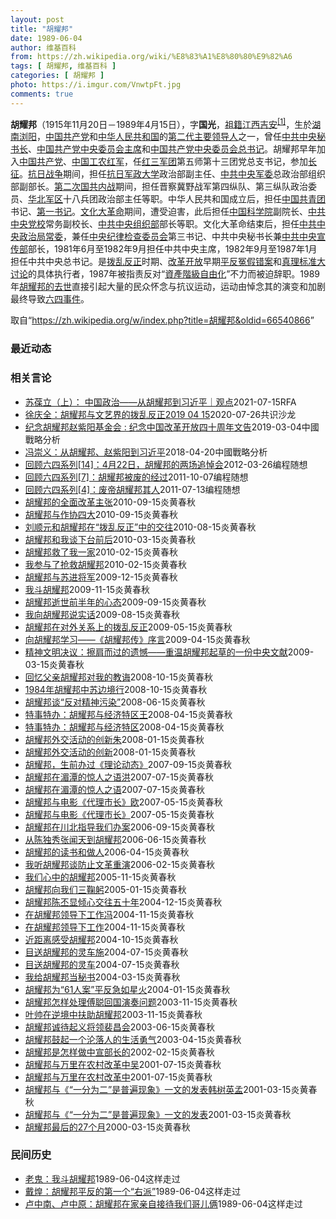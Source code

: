 ```yaml
---
layout: post
title: "胡耀邦"
date: 1989-06-04
author: 维基百科
from: https://zh.wikipedia.org/wiki/%E8%83%A1%E8%80%80%E9%82%A6
tags: [ 胡耀邦, 维基百科 ]
categories: [ 胡耀邦 ]
photo: https://i.imgur.com/VnwtpFt.jpg
comments: true
---
```

<div class="mw-parser-output"><div id="noteTA-854419da" class="noteTA"><div class="noteTA-local"><div data-noteta-code="zh-tw:身分; zh-cn:身份;"></div></div></div>

<p><b>胡耀邦</b>（1915年11月20日－1989年4月15日），字<b>国光</b>，<a href="/wiki/%E7%A5%96%E7%B1%8D" title="祖籍">祖籍</a><a href="/wiki/%E6%B1%9F%E8%A5%BF%E7%9C%81" title="江西省">江西</a><a href="/wiki/%E5%90%89%E5%AE%89%E5%B8%82" title="吉安市">吉安</a><sup id="cite_ref-2" class="reference"><a href="#cite_note-2">[1]</a></sup>，生於<a href="/wiki/%E6%B9%96%E5%8D%97" class="mw-redirect" title="湖南">湖南</a><a href="/wiki/%E6%B5%8F%E9%98%B3" class="mw-redirect" title="浏阳">浏阳</a>，<a href="/wiki/%E4%B8%AD%E5%9B%BD%E5%85%B1%E4%BA%A7%E5%85%9A" title="中国共产党">中国共产党</a>和<a href="/wiki/%E4%B8%AD%E5%8D%8E%E4%BA%BA%E6%B0%91%E5%85%B1%E5%92%8C%E5%9B%BD" title="中华人民共和国">中华人民共和国</a>的<a href="/wiki/%E4%B8%AD%E5%9B%BD%E5%85%B1%E4%BA%A7%E5%85%9A%E9%9B%86%E4%BD%93%E9%A2%86%E5%AF%BC%E5%88%B6%E5%BA%A6" title="中国共产党集体领导制度">第二代</a><a href="/wiki/%E5%85%9A%E5%92%8C%E5%9B%BD%E5%AE%B6%E9%A2%86%E5%AF%BC%E4%BA%BA" title="党和国家领导人">主要领导人</a>之一，曾任<a href="/wiki/%E4%B8%AD%E5%85%B1%E4%B8%AD%E5%A4%AE%E7%A7%98%E4%B9%A6%E9%95%BF" title="中共中央秘书长">中共中央秘书长</a>、<a href="/wiki/%E4%B8%AD%E5%9B%BD%E5%85%B1%E4%BA%A7%E5%85%9A%E4%B8%AD%E5%A4%AE%E5%A7%94%E5%91%98%E4%BC%9A%E4%B8%BB%E5%B8%AD" title="中国共产党中央委员会主席">中国共产党中央委员会主席</a>和<a href="/wiki/%E4%B8%AD%E5%9B%BD%E5%85%B1%E4%BA%A7%E5%85%9A%E4%B8%AD%E5%A4%AE%E5%A7%94%E5%91%98%E4%BC%9A%E6%80%BB%E4%B9%A6%E8%AE%B0" title="中国共产党中央委员会总书记">中国共产党中央委员会总书记</a>。胡耀邦早年加入<a href="/wiki/%E4%B8%AD%E5%9B%BD%E5%85%B1%E4%BA%A7%E5%85%9A" title="中国共产党">中国共产党</a>、<a href="/wiki/%E4%B8%AD%E5%9B%BD%E5%B7%A5%E5%86%9C%E7%BA%A2%E5%86%9B" title="中国工农红军">中国工农红军</a>，任<a href="/wiki/%E7%BA%A2%E4%B8%89%E5%86%9B%E5%9B%A2" class="mw-redirect" title="红三军团">红三军团</a>第五师第十三团党总支书记，参加<a href="/wiki/%E9%95%BF%E5%BE%81" title="长征">长征</a>。<a href="/wiki/%E4%B8%AD%E5%9B%BD%E6%8A%97%E6%97%A5%E6%88%98%E4%BA%89" title="中国抗日战争">抗日战争</a>期间，担任<a href="/wiki/%E6%8A%97%E6%97%A5%E5%86%9B%E6%94%BF%E5%A4%A7%E5%AD%A6" title="抗日军政大学">抗日军政大学</a>政治部副主任、<a href="/wiki/%E4%B8%AD%E5%85%B1%E4%B8%AD%E5%A4%AE%E5%86%9B%E5%A7%94" class="mw-redirect" title="中共中央军委">中共中央军委</a>总政治部组织部副部长。<a href="/wiki/%E7%AC%AC%E4%BA%8C%E6%AC%A1%E5%9B%BD%E5%85%B1%E5%86%85%E6%88%98" title="第二次国共内战">第二次国共内战</a>期间，担任晋察冀野战军第四纵队、第三纵队政治委员、<a href="/wiki/%E5%8D%8E%E5%8C%97%E5%86%9B%E5%8C%BA" title="华北军区">华北军区</a>十八兵团政治部主任等职。中华人民共和国成立后，担任<a href="/wiki/%E4%B8%AD%E5%9B%BD%E5%85%B1%E9%9D%92%E5%9B%A2" class="mw-redirect" title="中国共青团">中国共青团</a>书记、<a href="/wiki/%E7%AC%AC%E4%B8%80%E4%B9%A6%E8%AE%B0_(%E4%B8%AD%E5%9B%BD)" title="第一书记 (中国)">第一书记</a>。<a href="/wiki/%E6%96%87%E5%8C%96%E5%A4%A7%E9%9D%A9%E5%91%BD" title="文化大革命">文化大革命</a>期间，遭受迫害，此后担任<a href="/wiki/%E4%B8%AD%E5%9B%BD%E7%A7%91%E5%AD%A6%E9%99%A2" title="中国科学院">中国科学院</a>副院长、<a href="/wiki/%E4%B8%AD%E5%85%B1%E4%B8%AD%E5%A4%AE%E5%85%9A%E6%A0%A1" title="中共中央党校">中共中央党校</a>常务副校长、<a href="/wiki/%E4%B8%AD%E5%85%B1%E4%B8%AD%E5%A4%AE%E7%BB%84%E7%BB%87%E9%83%A8" class="mw-redirect" title="中共中央组织部">中共中央组织部</a>部长等职。文化大革命结束后，担任<a href="/wiki/%E4%B8%AD%E5%85%B1%E4%B8%AD%E5%A4%AE%E6%94%BF%E6%B2%BB%E5%B1%80%E5%B8%B8%E5%A7%94" class="mw-redirect" title="中共中央政治局常委">中共中央政治局常委</a>，兼任<a href="/wiki/%E4%B8%AD%E5%A4%AE%E7%BA%AA%E5%BE%8B%E6%A3%80%E6%9F%A5%E5%A7%94%E5%91%98%E4%BC%9A" class="mw-redirect" title="中央纪律检查委员会">中央纪律检查委员会</a>第三书记、中共中央秘书长兼<a href="/wiki/%E4%B8%AD%E5%85%B1%E4%B8%AD%E5%A4%AE%E5%AE%A3%E4%BC%A0%E9%83%A8" title="中共中央宣传部">中共中央宣传部</a>部长，1981年6月至1982年9月担任中共中央主席，1982年9月至1987年1月担任中共中央总书记。是<a href="/wiki/%E6%8B%A8%E4%B9%B1%E5%8F%8D%E6%AD%A3" title="拨乱反正">拨乱反正</a>时期、<a href="/wiki/%E6%94%B9%E9%9D%A9%E5%BC%80%E6%94%BE" title="改革开放">改革开放</a>早期<a href="/wiki/%E5%B9%B3%E5%8F%8D%E5%86%A4%E5%81%87%E9%94%99%E6%A1%88" title="平反冤假错案">平反冤假错案</a>和<a href="/wiki/%E7%9C%9F%E7%90%86%E6%A0%87%E5%87%86%E5%A4%A7%E8%AE%A8%E8%AE%BA" title="真理标准大讨论">真理标准大讨论</a>的具体执行者，1987年被指责反对“<a href="/wiki/%E8%B3%87%E7%94%A2%E9%9A%8E%E7%B4%9A%E8%87%AA%E7%94%B1%E5%8C%96" title="資產階級自由化">資產階級自由化</a>”不力而被迫辞职。1989年<a href="/wiki/%E8%83%A1%E8%80%80%E9%82%A6%E4%B9%8B%E6%AD%BB" title="胡耀邦之死">胡耀邦的去世</a>直接引起大量的民众怀念与抗议运动，运动由悼念其的演变和加剧最终导致<a href="/wiki/%E5%85%AD%E5%9B%9B%E4%BA%8B%E4%BB%B6" title="六四事件">六四事件</a>。
</p>
</div><noscript><img src="//zh.wikipedia.org/wiki/Special:CentralAutoLogin/start?type=1x1" alt="" title="" width="1" height="1" style="border: none; position: absolute;"></noscript>
<div class="printfooter">取自“<a dir="ltr" href="https://zh.wikipedia.org/w/index.php?title=胡耀邦&amp;oldid=66540866">https://zh.wikipedia.org/w/index.php?title=胡耀邦&amp;oldid=66540866</a>”</div><div id="recent-news"><h3>最近动态</h3><ul></ul></div><div id="open-opinion"><h3>相关言论</h3><ul><li><a href="https://nodebe4.github.io/opinion/2021-07-15/%E8%8B%8F%E8%91%86%E7%AB%8B-%E4%B8%8A-%E4%B8%AD%E5%9B%BD%E6%94%BF%E6%B2%BB-%E4%BB%8E%E8%83%A1%E8%80%80%E9%82%A6%E5%88%B0%E4%B9%A0%E8%BF%91%E5%B9%B3-%E8%A7%82%E7%82%B9/" title="自由亚洲电台">苏葆立（上）： 中国政治——从胡耀邦到习近平｜观点</a><time>2021-07-15</time><a class="tag">RFA</a></li>
<li><a href="https://nodebe4.github.io/opinion/2020-07-26/%E5%BE%90%E5%BA%86%E5%85%A8-%E8%83%A1%E8%80%80%E9%82%A6%E4%B8%8E%E6%96%87%E8%89%BA%E7%95%8C%E7%9A%84%E6%8B%A8%E4%B9%B1%E5%8F%8D%E6%AD%A32019-04-15/" title="共识沙龙">徐庆全：胡耀邦与文艺界的拨乱反正2019 04 15</a><time>2020-07-26</time><a class="tag">共识沙龙</a></li>
<li><a href="https://nodebe4.github.io/opinion/2019-03-04/%E7%BA%AA%E5%BF%B5%E8%83%A1%E8%80%80%E9%82%A6%E8%B5%B5%E7%B4%AB%E9%98%B3%E5%9F%BA%E9%87%91%E4%BC%9A-%E7%BA%AA%E5%BF%B5%E4%B8%AD%E5%9B%BD%E6%94%B9%E9%9D%A9%E5%BC%80%E6%94%BE%E5%9B%9B%E5%8D%81%E5%91%A8%E5%B9%B4%E6%96%87%E5%91%8A/" title="">纪念胡耀邦赵紫阳基金会 : 纪念中国改革开放四十周年文告</a><time>2019-03-04</time><a class="tag">中國戰略分析</a></li>
<li><a href="https://nodebe4.github.io/opinion/2018-04-20/%E5%86%AF%E5%B4%87%E4%B9%89-%E4%BB%8E%E8%83%A1%E8%80%80%E9%82%A6-%E8%B5%B5%E7%B4%AB%E9%98%B3%E5%88%B0%E4%B9%A0%E8%BF%91%E5%B9%B3/" title="冯崇义">冯崇义：从胡耀邦、赵紫阳到习近平</a><time>2018-04-20</time><a class="tag">中國戰略分析</a></li>
<li><a href="https://nodebe4.github.io/opinion/2012-03-26/%E5%9B%9E%E9%A1%BE%E5%85%AD%E5%9B%9B%E7%B3%BB%E5%88%97-14-4%E6%9C%8822%E6%97%A5-%E8%83%A1%E8%80%80%E9%82%A6%E7%9A%84%E4%B8%A4%E5%9C%BA%E8%BF%BD%E6%82%BC%E4%BC%9A/" title="编程随想">回顾六四系列[14]：4月22日，胡耀邦的两场追悼会</a><time>2012-03-26</time><a class="tag">编程随想</a></li>
<li><a href="https://nodebe4.github.io/opinion/2011-10-07/%E5%9B%9E%E9%A1%BE%E5%85%AD%E5%9B%9B%E7%B3%BB%E5%88%97-7-%E8%83%A1%E8%80%80%E9%82%A6%E8%A2%AB%E5%BA%9F%E7%9A%84%E7%BB%8F%E8%BF%87/" title="编程随想">回顾六四系列[7]：胡耀邦被废的经过</a><time>2011-10-07</time><a class="tag">编程随想</a></li>
<li><a href="https://nodebe4.github.io/opinion/2011-07-13/%E5%9B%9E%E9%A1%BE%E5%85%AD%E5%9B%9B%E7%B3%BB%E5%88%97-4-%E5%BA%9F%E5%B8%9D%E8%83%A1%E8%80%80%E9%82%A6%E5%85%B6%E4%BA%BA/" title="编程随想">回顾六四系列[4]：废帝胡耀邦其人</a><time>2011-07-13</time><a class="tag">编程随想</a></li>
<li><a href="https://nodebe4.github.io/opinion/2010-09-15/%E8%83%A1%E8%80%80%E9%82%A6%E7%9A%84%E5%85%A8%E9%9D%A2%E6%94%B9%E9%9D%A9%E4%B8%BB%E5%BC%A0/" title="">胡耀邦的全面改革主张</a><time>2010-09-15</time><a class="tag">炎黄春秋</a></li>
<li><a href="https://nodebe4.github.io/opinion/2010-09-15/%E8%83%A1%E8%80%80%E9%82%A6%E4%B8%8E%E4%BD%9C%E5%8D%8F%E5%9B%9B%E5%A4%A7/" title="">胡耀邦与作协四大</a><time>2010-09-15</time><a class="tag">炎黄春秋</a></li>
<li><a href="https://nodebe4.github.io/opinion/2010-08-15/%E5%88%98%E9%A1%BA%E5%85%83%E5%92%8C%E8%83%A1%E8%80%80%E9%82%A6%E5%9C%A8-%E6%8B%A8%E4%B9%B1%E5%8F%8D%E6%AD%A3-%E4%B8%AD%E7%9A%84%E4%BA%A4%E5%BE%80/" title="">刘顺元和胡耀邦在“拨乱反正”中的交往</a><time>2010-08-15</time><a class="tag">炎黄春秋</a></li>
<li><a href="https://nodebe4.github.io/opinion/2010-03-15/%E8%83%A1%E8%80%80%E9%82%A6%E5%92%8C%E6%88%91%E8%B0%88%E4%B8%8B%E5%8F%B0%E5%89%8D%E5%90%8E/" title="刘崇文">胡耀邦和我谈下台前后</a><time>2010-03-15</time><a class="tag">炎黄春秋</a></li>
<li><a href="https://nodebe4.github.io/opinion/2010-02-15/%E8%83%A1%E8%80%80%E9%82%A6%E6%95%91%E4%BA%86%E6%88%91%E4%B8%80%E5%AE%B6/" title="姜达雅">胡耀邦救了我一家</a><time>2010-02-15</time><a class="tag">炎黄春秋</a></li>
<li><a href="https://nodebe4.github.io/opinion/2010-02-15/%E6%88%91%E5%8F%82%E4%B8%8E%E4%BA%86%E6%8A%A2%E6%95%91%E8%83%A1%E8%80%80%E9%82%A6/" title="王敏清">我参与了抢救胡耀邦</a><time>2010-02-15</time><a class="tag">炎黄春秋</a></li>
<li><a href="https://nodebe4.github.io/opinion/2009-12-15/%E8%83%A1%E8%80%80%E9%82%A6%E4%B8%8E%E8%8B%8F%E8%BF%9B%E5%B0%86%E5%86%9B/" title="钱江">胡耀邦与苏进将军</a><time>2009-12-15</time><a class="tag">炎黄春秋</a></li>
<li><a href="https://nodebe4.github.io/opinion/2009-11-15/%E6%88%91%E6%96%97%E8%83%A1%E8%80%80%E9%82%A6/" title="老 鬼">我斗胡耀邦</a><time>2009-11-15</time><a class="tag">炎黄春秋</a></li>
<li><a href="https://nodebe4.github.io/opinion/2009-09-15/%E8%83%A1%E8%80%80%E9%82%A6%E9%80%9D%E4%B8%96%E5%89%8D%E5%8D%8A%E5%B9%B4%E7%9A%84%E5%BF%83%E6%80%81/" title="刘崇文">胡耀邦逝世前半年的心态</a><time>2009-09-15</time><a class="tag">炎黄春秋</a></li>
<li><a href="https://nodebe4.github.io/opinion/2009-08-15/%E6%88%91%E5%90%91%E8%83%A1%E8%80%80%E9%82%A6%E8%AF%B4%E5%AE%9E%E8%AF%9D/" title="王敏清">我向胡耀邦说实话</a><time>2009-08-15</time><a class="tag">炎黄春秋</a></li>
<li><a href="https://nodebe4.github.io/opinion/2009-05-15/%E8%83%A1%E8%80%80%E9%82%A6%E5%9C%A8%E5%AF%B9%E5%A4%96%E5%85%B3%E7%B3%BB%E4%B8%8A%E7%9A%84%E6%8B%A8%E4%B9%B1%E5%8F%8D%E6%AD%A3/" title="宋以敏">胡耀邦在对外关系上的拨乱反正</a><time>2009-05-15</time><a class="tag">炎黄春秋</a></li>
<li><a href="https://nodebe4.github.io/opinion/2009-04-15/%E5%90%91%E8%83%A1%E8%80%80%E9%82%A6%E5%AD%A6%E4%B9%A0-%E8%83%A1%E8%80%80%E9%82%A6%E4%BC%A0-%E5%BA%8F%E8%A8%80/" title="李　锐">向胡耀邦学习——《胡耀邦传》序言</a><time>2009-04-15</time><a class="tag">炎黄春秋</a></li>
<li><a href="https://nodebe4.github.io/opinion/2009-03-15/%E7%B2%BE%E7%A5%9E%E6%96%87%E6%98%8E%E5%86%B3%E8%AE%AE-%E6%93%A6%E8%82%A9%E8%80%8C%E8%BF%87%E7%9A%84%E9%81%97%E6%86%BE-%E9%87%8D%E6%B8%A9%E8%83%A1%E8%80%80%E9%82%A6%E8%B5%B7%E8%8D%89%E7%9A%84%E4%B8%80%E4%BB%BD%E4%B8%AD%E5%A4%AE%E6%96%87%E7%8C%AE/" title="冯兰瑞">精神文明决议：擦肩而过的遗憾——重温胡耀邦起草的一份中央文献</a><time>2009-03-15</time><a class="tag">炎黄春秋</a></li>
<li><a href="https://nodebe4.github.io/opinion/2008-10-15/%E5%9B%9E%E5%BF%86%E7%88%B6%E4%BA%B2%E8%83%A1%E8%80%80%E9%82%A6%E5%AF%B9%E6%88%91%E7%9A%84%E6%95%99%E8%AF%B2/" title="胡德平">回忆父亲胡耀邦对我的教诲</a><time>2008-10-15</time><a class="tag">炎黄春秋</a></li>
<li><a href="https://nodebe4.github.io/opinion/2008-10-15/1984%E5%B9%B4%E8%83%A1%E8%80%80%E9%82%A6%E4%B8%AD%E8%8B%8F%E8%BE%B9%E5%A2%83%E8%A1%8C/" title="张持坚">1984年胡耀邦中苏边境行</a><time>2008-10-15</time><a class="tag">炎黄春秋</a></li>
<li><a href="https://nodebe4.github.io/opinion/2008-06-15/%E8%83%A1%E8%80%80%E9%82%A6%E8%B0%88-%E5%8F%8D%E5%AF%B9%E7%B2%BE%E7%A5%9E%E6%B1%A1%E6%9F%93/" title="魏久明">胡耀邦谈“反对精神污染”</a><time>2008-06-15</time><a class="tag">炎黄春秋</a></li>
<li><a href="https://nodebe4.github.io/opinion/2008-04-15/%E7%89%B9%E4%BA%8B%E7%89%B9%E5%8A%9E-%E8%83%A1%E8%80%80%E9%82%A6%E4%B8%8E%E7%BB%8F%E6%B5%8E%E7%89%B9%E5%8C%BA%E7%8E%8B/" title="王　硕">特事特办：胡耀邦与经济特区王</a><time>2008-04-15</time><a class="tag">炎黄春秋</a></li>
<li><a href="https://nodebe4.github.io/opinion/2008-04-15/%E7%89%B9%E4%BA%8B%E7%89%B9%E5%8A%9E-%E8%83%A1%E8%80%80%E9%82%A6%E4%B8%8E%E7%BB%8F%E6%B5%8E%E7%89%B9%E5%8C%BA/" title="王　硕">特事特办：胡耀邦与经济特区</a><time>2008-04-15</time><a class="tag">炎黄春秋</a></li>
<li><a href="https://nodebe4.github.io/opinion/2008-01-15/%E8%83%A1%E8%80%80%E9%82%A6%E5%A4%96%E4%BA%A4%E6%B4%BB%E5%8A%A8%E7%9A%84%E5%88%9B%E6%96%B0%E6%9C%B1/" title="朱　良">胡耀邦外交活动的创新朱</a><time>2008-01-15</time><a class="tag">炎黄春秋</a></li>
<li><a href="https://nodebe4.github.io/opinion/2008-01-15/%E8%83%A1%E8%80%80%E9%82%A6%E5%A4%96%E4%BA%A4%E6%B4%BB%E5%8A%A8%E7%9A%84%E5%88%9B%E6%96%B0/" title="朱　良">胡耀邦外交活动的创新</a><time>2008-01-15</time><a class="tag">炎黄春秋</a></li>
<li><a href="https://nodebe4.github.io/opinion/2007-09-15/%E8%83%A1%E8%80%80%E9%82%A6-%E7%94%9F%E5%89%8D%E5%8A%9E%E8%BF%87-%E7%90%86%E8%AE%BA%E5%8A%A8%E6%80%81/" title="郭宇宽">胡耀邦，生前办过《理论动态》</a><time>2007-09-15</time><a class="tag">炎黄春秋</a></li>
<li><a href="https://nodebe4.github.io/opinion/2007-07-15/%E8%83%A1%E8%80%80%E9%82%A6%E5%9C%A8%E6%B9%84%E6%BD%AD%E7%9A%84%E6%83%8A%E4%BA%BA%E4%B9%8B%E8%AF%AD%E6%B4%AA/" title="洪　星">胡耀邦在湄潭的惊人之语洪</a><time>2007-07-15</time><a class="tag">炎黄春秋</a></li>
<li><a href="https://nodebe4.github.io/opinion/2007-07-15/%E8%83%A1%E8%80%80%E9%82%A6%E5%9C%A8%E6%B9%84%E6%BD%AD%E7%9A%84%E6%83%8A%E4%BA%BA%E4%B9%8B%E8%AF%AD/" title="洪　星">胡耀邦在湄潭的惊人之语</a><time>2007-07-15</time><a class="tag">炎黄春秋</a></li>
<li><a href="https://nodebe4.github.io/opinion/2007-05-15/%E8%83%A1%E8%80%80%E9%82%A6%E4%B8%8E%E7%94%B5%E5%BD%B1-%E4%BB%A3%E7%90%86%E5%B8%82%E9%95%BF-%E6%AC%A7/" title="欧　初">胡耀邦与电影《代理市长》欧</a><time>2007-05-15</time><a class="tag">炎黄春秋</a></li>
<li><a href="https://nodebe4.github.io/opinion/2007-05-15/%E8%83%A1%E8%80%80%E9%82%A6%E4%B8%8E%E7%94%B5%E5%BD%B1-%E4%BB%A3%E7%90%86%E5%B8%82%E9%95%BF/" title="欧　初">胡耀邦与电影《代理市长》</a><time>2007-05-15</time><a class="tag">炎黄春秋</a></li>
<li><a href="https://nodebe4.github.io/opinion/2006-09-15/%E8%83%A1%E8%80%80%E9%82%A6%E5%9C%A8%E5%B7%9D%E5%8C%97%E6%8C%87%E5%AF%BC%E6%88%91%E4%BB%AC%E5%8A%9E%E6%A1%88/" title="杨宗贤">胡耀邦在川北指导我们办案</a><time>2006-09-15</time><a class="tag">炎黄春秋</a></li>
<li><a href="https://nodebe4.github.io/opinion/2006-06-15/%E4%BB%8E%E9%99%88%E7%8B%AC%E7%A7%80%E5%BC%A0%E9%97%BB%E5%A4%A9%E5%88%B0%E8%83%A1%E8%80%80%E9%82%A6/" title="何　方">从陈独秀张闻天到胡耀邦</a><time>2006-06-15</time><a class="tag">炎黄春秋</a></li>
<li><a href="https://nodebe4.github.io/opinion/2006-04-15/%E8%83%A1%E8%80%80%E9%82%A6%E7%9A%84%E8%AF%BB%E4%B9%A6%E5%92%8C%E5%81%9A%E4%BA%BA/" title="江　唯">胡耀邦的读书和做人</a><time>2006-04-15</time><a class="tag">炎黄春秋</a></li>
<li><a href="https://nodebe4.github.io/opinion/2006-02-15/%E6%88%91%E5%90%AC%E8%83%A1%E8%80%80%E9%82%A6%E8%B0%88%E9%98%B2%E6%AD%A2%E6%96%87%E9%9D%A9%E9%87%8D%E6%BC%94/" title="张治宇">我听胡耀邦谈防止文革重演</a><time>2006-02-15</time><a class="tag">炎黄春秋</a></li>
<li><a href="https://nodebe4.github.io/opinion/2005-11-15/%E6%88%91%E4%BB%AC%E5%BF%83%E4%B8%AD%E7%9A%84%E8%83%A1%E8%80%80%E9%82%A6/" title="田纪云等">我们心中的胡耀邦</a><time>2005-11-15</time><a class="tag">炎黄春秋</a></li>
<li><a href="https://nodebe4.github.io/opinion/2005-01-15/%E8%83%A1%E8%80%80%E9%82%A6%E5%90%91%E6%88%91%E4%BB%AC%E4%B8%89%E9%9E%A0%E8%BA%AC/" title="陈　模">胡耀邦向我们三鞠躬</a><time>2005-01-15</time><a class="tag">炎黄春秋</a></li>
<li><a href="https://nodebe4.github.io/opinion/2004-12-15/%E8%83%A1%E8%80%80%E9%82%A6%E9%99%88%E4%B8%95%E6%98%BE%E5%80%BE%E5%BF%83%E4%BA%A4%E5%BE%80%E4%BA%94%E5%8D%81%E5%B9%B4/" title="胡德平">胡耀邦陈丕显倾心交往五十年</a><time>2004-12-15</time><a class="tag">炎黄春秋</a></li>
<li><a href="https://nodebe4.github.io/opinion/2004-11-15/%E5%9C%A8%E8%83%A1%E8%80%80%E9%82%A6%E9%A2%86%E5%AF%BC%E4%B8%8B%E5%B7%A5%E4%BD%9C%E5%86%AF/" title="冯　征">在胡耀邦领导下工作冯</a><time>2004-11-15</time><a class="tag">炎黄春秋</a></li>
<li><a href="https://nodebe4.github.io/opinion/2004-11-15/%E5%9C%A8%E8%83%A1%E8%80%80%E9%82%A6%E9%A2%86%E5%AF%BC%E4%B8%8B%E5%B7%A5%E4%BD%9C/" title="冯　征">在胡耀邦领导下工作</a><time>2004-11-15</time><a class="tag">炎黄春秋</a></li>
<li><a href="https://nodebe4.github.io/opinion/2004-10-15/%E8%BF%91%E8%B7%9D%E7%A6%BB%E6%84%9F%E5%8F%97%E8%83%A1%E8%80%80%E9%82%A6/" title="田纪云">近距离感受胡耀邦</a><time>2004-10-15</time><a class="tag">炎黄春秋</a></li>
<li><a href="https://nodebe4.github.io/opinion/2004-07-15/%E7%9B%AE%E9%80%81%E8%83%A1%E8%80%80%E9%82%A6%E7%9A%84%E7%81%B5%E8%BD%A6%E6%96%BD/" title="施　亮">目送胡耀邦的灵车施</a><time>2004-07-15</time><a class="tag">炎黄春秋</a></li>
<li><a href="https://nodebe4.github.io/opinion/2004-07-15/%E7%9B%AE%E9%80%81%E8%83%A1%E8%80%80%E9%82%A6%E7%9A%84%E7%81%B5%E8%BD%A6/" title="施　亮">目送胡耀邦的灵车</a><time>2004-07-15</time><a class="tag">炎黄春秋</a></li>
<li><a href="https://nodebe4.github.io/opinion/2004-03-15/%E6%88%91%E7%BB%99%E8%83%A1%E8%80%80%E9%82%A6%E5%BD%93%E7%A7%98%E4%B9%A6/" title="曹治雄">我给胡耀邦当秘书</a><time>2004-03-15</time><a class="tag">炎黄春秋</a></li>
<li><a href="https://nodebe4.github.io/opinion/2004-01-15/%E8%83%A1%E8%80%80%E9%82%A6%E4%B8%BA-61%E4%BA%BA%E6%A1%88-%E5%B9%B3%E5%8F%8D%E6%80%A5%E5%A6%82%E6%98%9F%E7%81%AB/" title="曾彦修">胡耀邦为“61人案”平反急如星火</a><time>2004-01-15</time><a class="tag">炎黄春秋</a></li>
<li><a href="https://nodebe4.github.io/opinion/2003-11-15/%E8%83%A1%E8%80%80%E9%82%A6%E6%80%8E%E6%A0%B7%E5%A4%84%E7%90%86%E5%82%85%E8%81%AA%E5%9B%9E%E5%9B%BD%E6%BC%94%E5%A5%8F%E9%97%AE%E9%A2%98/" title="李春光">胡耀邦怎样处理傅聪回国演奏问题</a><time>2003-11-15</time><a class="tag">炎黄春秋</a></li>
<li><a href="https://nodebe4.github.io/opinion/2003-11-15/%E5%8F%B6%E5%B8%85%E5%9C%A8%E9%80%86%E5%A2%83%E4%B8%AD%E6%89%B6%E5%8A%A9%E8%83%A1%E8%80%80%E9%82%A6/" title="严如平">叶帅在逆境中扶助胡耀邦</a><time>2003-11-15</time><a class="tag">炎黄春秋</a></li>
<li><a href="https://nodebe4.github.io/opinion/2003-06-15/%E8%83%A1%E8%80%80%E9%82%A6%E8%AF%9A%E5%BE%85%E8%B5%B7%E4%B9%89%E5%B0%86%E9%A2%86%E8%A3%B4%E6%98%8C%E4%BC%9A/" title="廖伯康">胡耀邦诚待起义将领裴昌会</a><time>2003-06-15</time><a class="tag">炎黄春秋</a></li>
<li><a href="https://nodebe4.github.io/opinion/2003-04-15/%E8%83%A1%E8%80%80%E9%82%A6%E9%BC%93%E8%B5%B7%E4%B8%80%E4%B8%AA%E6%B2%A6%E8%90%BD%E4%BA%BA%E7%9A%84%E7%94%9F%E6%B4%BB%E5%8B%87%E6%B0%94/" title="王金锐">胡耀邦鼓起一个沦落人的生活勇气</a><time>2003-04-15</time><a class="tag">炎黄春秋</a></li>
<li><a href="https://nodebe4.github.io/opinion/2002-02-15/%E8%83%A1%E8%80%80%E9%82%A6%E6%98%AF%E6%80%8E%E6%A0%B7%E5%81%9A%E4%B8%AD%E5%AE%A3%E9%83%A8%E9%95%BF%E7%9A%84/" title="郑仲兵">胡耀邦是怎样做中宣部长的</a><time>2002-02-15</time><a class="tag">炎黄春秋</a></li>
<li><a href="https://nodebe4.github.io/opinion/2001-07-15/%E8%83%A1%E8%80%80%E9%82%A6%E4%B8%8E%E4%B8%87%E9%87%8C%E5%9C%A8%E5%86%9C%E6%9D%91%E6%94%B9%E9%9D%A9%E4%B8%AD%E5%90%B4/" title="吴　象">胡耀邦与万里在农村改革中吴</a><time>2001-07-15</time><a class="tag">炎黄春秋</a></li>
<li><a href="https://nodebe4.github.io/opinion/2001-07-15/%E8%83%A1%E8%80%80%E9%82%A6%E4%B8%8E%E4%B8%87%E9%87%8C%E5%9C%A8%E5%86%9C%E6%9D%91%E6%94%B9%E9%9D%A9%E4%B8%AD/" title="吴　象">胡耀邦与万里在农村改革中</a><time>2001-07-15</time><a class="tag">炎黄春秋</a></li>
<li><a href="https://nodebe4.github.io/opinion/2001-03-15/%E8%83%A1%E8%80%80%E9%82%A6%E4%B8%8E-%E4%B8%80%E5%88%86%E4%B8%BA%E4%BA%8C-%E6%98%AF%E6%99%AE%E9%81%8D%E7%8E%B0%E8%B1%A1-%E4%B8%80%E6%96%87%E7%9A%84%E5%8F%91%E8%A1%A8%E9%9F%A9%E6%A0%91%E8%8B%B1%E5%AD%9F/" title="韩树英　孟　凡">胡耀邦与《“一分为二”是普遍现象》一文的发表韩树英孟</a><time>2001-03-15</time><a class="tag">炎黄春秋</a></li>
<li><a href="https://nodebe4.github.io/opinion/2001-03-15/%E8%83%A1%E8%80%80%E9%82%A6%E4%B8%8E-%E4%B8%80%E5%88%86%E4%B8%BA%E4%BA%8C-%E6%98%AF%E6%99%AE%E9%81%8D%E7%8E%B0%E8%B1%A1-%E4%B8%80%E6%96%87%E7%9A%84%E5%8F%91%E8%A1%A8/" title="韩树英　孟　凡">胡耀邦与《“一分为二”是普遍现象》一文的发表</a><time>2001-03-15</time><a class="tag">炎黄春秋</a></li>
<li><a href="https://nodebe4.github.io/opinion/2000-03-15/%E8%83%A1%E8%80%80%E9%82%A6%E6%9C%80%E5%90%8E%E7%9A%8427%E4%B8%AA%E6%9C%88/" title="张黎群">胡耀邦最后的27个月</a><time>2000-03-15</time><a class="tag">炎黄春秋</a></li>
</ul></div><div id="mjls-record"><h3>民间历史</h3><ul><li><a href="https://nodebe4.github.io/mjlsh/1989-06-04/%E8%80%81%E9%AC%BC-%E6%88%91%E6%96%97%E8%83%A1%E8%80%80%E9%82%A6/" title="老鬼">老鬼：我斗胡耀邦</a><time>1989-06-04</time><a class="tag">这样走过</a></li>
<li><a href="https://nodebe4.github.io/mjlsh/1989-06-04/%E6%88%B4%E7%85%8C-%E8%83%A1%E8%80%80%E9%82%A6%E5%B9%B3%E5%8F%8D%E7%9A%84%E7%AC%AC%E4%B8%80%E4%B8%AA-%E5%8F%B3%E6%B4%BE/" title="戴煌">戴煌：胡耀邦平反的第一个“右派”</a><time>1989-06-04</time><a class="tag">这样走过</a></li>
<li><a href="https://nodebe4.github.io/mjlsh/1989-06-04/%E5%8D%A2%E4%B8%AD%E5%8D%97-%E5%8D%A2%E4%B8%AD%E5%8E%9F-%E8%83%A1%E8%80%80%E9%82%A6%E5%9C%A8%E5%AE%B6%E4%BA%B2%E8%87%AA%E6%8E%A5%E5%BE%85%E6%88%91%E4%BB%AC%E5%93%A5%E5%84%BF%E4%BF%A9/" title="卢中南、卢中原">卢中南、卢中原：胡耀邦在家亲自接待我们哥儿俩</a><time>1989-06-04</time><a class="tag">这样走过</a></li>
</ul></div>